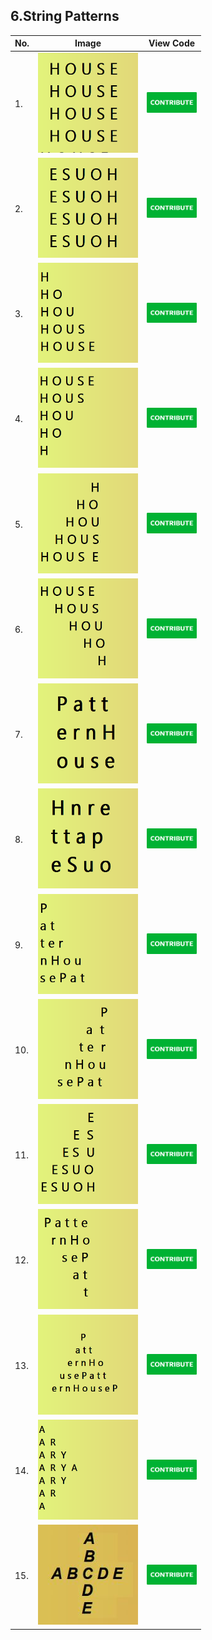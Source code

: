 ## 6.String Patterns

| No. | Image | View Code | 
| --- | ----- | --------- |
|1.|![1](https://github.com/PatternHouse/guidelines/blob/main/patterns/string/stringpattern1.png)|<a href="https://github.com/PatternHouse/Python-PatternHouse/issues/11"><img align="" width="80px" src="https://github.com/PatternHouse/Join_PatternHouse/blob/main/assets/contribute-button.png" /></a>|
|2.|![1](https://github.com/PatternHouse/guidelines/blob/main/patterns/string/stringpattern2.png)|<a href="https://github.com/PatternHouse/Python-PatternHouse/issues/12"><img align="" width="80px" src="https://github.com/PatternHouse/Join_PatternHouse/blob/main/assets/contribute-button.png" /></a>|
|3.|![1](https://github.com/PatternHouse/guidelines/blob/main/patterns/string/stringpattern3.png)|<a href="https://github.com/PatternHouse/Python-PatternHouse/issues/13"><img align="" width="80px" src="https://github.com/PatternHouse/Join_PatternHouse/blob/main/assets/contribute-button.png" /></a>|
|4.|![1](https://github.com/PatternHouse/guidelines/blob/main/patterns/string/stringpattern4.png)|<a href="https://github.com/PatternHouse/Python-PatternHouse/issues/14"><img align="" width="80px" src="https://github.com/PatternHouse/Join_PatternHouse/blob/main/assets/contribute-button.png" /></a>|
|5.|![1](https://github.com/PatternHouse/guidelines/blob/main/patterns/string/stringpattern5.png)|<a href="https://github.com/PatternHouse/Python-PatternHouse/issues/15"><img align="" width="80px" src="https://github.com/PatternHouse/Join_PatternHouse/blob/main/assets/contribute-button.png" /></a>|
|6.|![1](https://github.com/PatternHouse/guidelines/blob/main/patterns/string/stringpattern6.png)|<a href="https://github.com/PatternHouse/Python-PatternHouse/issues/16"><img align="" width="80px" src="https://github.com/PatternHouse/Join_PatternHouse/blob/main/assets/contribute-button.png" /></a>|
|7.|![1](https://github.com/PatternHouse/guidelines/blob/main/patterns/string/stringpattern7.png)|<a href="https://github.com/PatternHouse/Python-PatternHouse/issues/17"><img align="" width="80px" src="https://github.com/PatternHouse/Join_PatternHouse/blob/main/assets/contribute-button.png" /></a>|
|8.|![1](https://github.com/PatternHouse/guidelines/blob/main/patterns/string/stringpattern8.png)|<a href="https://github.com/PatternHouse/Python-PatternHouse/issues/18"><img align="" width="80px" src="https://github.com/PatternHouse/Join_PatternHouse/blob/main/assets/contribute-button.png" /></a>|
|9.|![1](https://github.com/PatternHouse/guidelines/blob/main/patterns/string/stringpattern9.png)|<a href="https://github.com/PatternHouse/Python-PatternHouse/issues/19"><img align="" width="80px" src="https://github.com/PatternHouse/Join_PatternHouse/blob/main/assets/contribute-button.png" /></a>|
|10.|![1](https://github.com/PatternHouse/guidelines/blob/main/patterns/string/stringpattern10.png)|<a href="https://github.com/PatternHouse/Python-PatternHouse/issues/20"><img align="" width="80px" src="https://github.com/PatternHouse/Join_PatternHouse/blob/main/assets/contribute-button.png" /></a>|
|11.|![1](https://github.com/PatternHouse/guidelines/blob/main/patterns/string/stringpattern11.png)|<a href="https://github.com/PatternHouse/Python-PatternHouse/issues/21"><img align="" width="80px" src="https://github.com/PatternHouse/Join_PatternHouse/blob/main/assets/contribute-button.png" /></a>|
|12.|![1](https://github.com/PatternHouse/guidelines/blob/main/patterns/string/stringpattern12.png)|<a href="https://github.com/PatternHouse/Python-PatternHouse/issues/22"><img align="" width="80px" src="https://github.com/PatternHouse/Join_PatternHouse/blob/main/assets/contribute-button.png" /></a>|
|13.|![1](https://github.com/PatternHouse/guidelines/blob/main/patterns/string/stringpattern13.png)|<a href="https://github.com/PatternHouse/Python-PatternHouse/issues/23"><img align="" width="80px" src="https://github.com/PatternHouse/Join_PatternHouse/blob/main/assets/contribute-button.png" /></a>|
|14.|![1](https://github.com/PatternHouse/guidelines/blob/main/patterns/string/stringpattern14.png)|<a href="https://github.com/PatternHouse/Python-PatternHouse/issues/24"><img align="" width="80px" src="https://github.com/PatternHouse/Join_PatternHouse/blob/main/assets/contribute-button.png" /></a>|
|15.|![1](https://github.com/PatternHouse/guidelines/blob/main/patterns/string/stringpattern15.png)|<a href="https://github.com/PatternHouse/Python-PatternHouse/issues/25"><img align="" width="80px" src="https://github.com/PatternHouse/Join_PatternHouse/blob/main/assets/contribute-button.png" /></a>|



